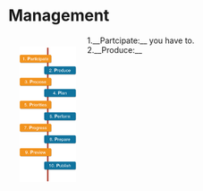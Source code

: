 # Management

<img src="task.png" width="20%" align="left" hspace="20" vspace="20">
1.__Partcipate:__ you have to.</br>
2.__Produce:__</br>
